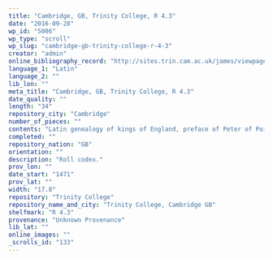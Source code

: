```yaml
---
title: "Cambridge, GB, Trinity College, R 4.3"
date: "2016-09-28"
wp_id: "5006"
wp_type: "scroll"
wp_slug: "cambridge-gb-trinity-college-r-4-3"
creator: "admin"
online_bibliography_record: "http://sites.trin.cam.ac.uk/james/viewpage.php?index=1453"
language_1: "Latin"
language_2: ""
lib_lon: ""
meta_title: "Cambridge, GB, Trinity College, R 4.3"
date_quality: ""
length: "34"
repository_city: "Cambridge"
number_of_pieces: ""
contents: "Latin genealogy of kings of England, preface of Peter of Poitiers. Text is Lyell B."
completed: ""
repository_nation: "GB"
orientation: ""
description: "Roll codex."
prov_lon: ""
date_start: "1471"
prov_lat: ""
width: "17.8"
repository: "Trinity College"
repository_name_and_city: "Trinity College, Cambridge GB"
shelfmark: "R 4.3"
provenance: "Unknown Provenance"
lib_lat: ""
online_images: ""
_scrolls_id: "133"
---
```



